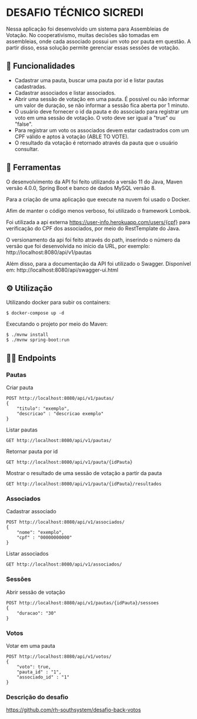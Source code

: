 # DESAFIO TÉCNICO SICREDI #

Nessa aplicação foi desenvolvido um sistema para Assembleias de Votação. No cooperativismo, muitas decisões são tomadas em assembleias, onde cada associado possui um voto por pauta em questão. A partir disso, essa solução permite gerenciar essas sessões de votação.


## 🚀 Funcionalidades

- Cadastrar uma pauta, buscar uma pauta por id e listar pautas cadastradas.
- Cadastrar associados e listar associados.
- Abrir uma sessão de votação em uma pauta. É possível ou não informar um valor de duração, se não informar a sessão fica aberta por 1 minuto.
- O usuário deve fornecer o id da pauta e do associado para registrar um voto em uma sessão de votação. O voto deve ser igual a "true" ou "false".
- Para registrar um voto os associados devem estar cadastrados com um CPF válido e aptos à votação (ABLE TO VOTE).
- O resultado da votação é retornado através da pauta que o usuário consultar.

## 🔧 Ferramentas
O desenvolvimento da API foi feito utilizando a versão 11 do Java, Maven versão 4.0.0, Spring Boot e banco de dados MySQL versão 8.

Para a criação de uma aplicação que execute na nuvem foi usado o Docker.

Afim de manter o código menos verboso, foi utilizado o framework Lombok.

Foi utilizada a api externa https://user-info.herokuapp.com/users/{cpf} para verificação do CPF dos associados, por meio do RestTemplate do Java.

O versionamento da api foi feito através do path, inserindo o número da versão que foi desenvolvida no início da URL, por exemplo: http://localhost:8080/api/v1/pautas

Além disso, para a documentação da API foi utilizado o Swagger. Disponível em: http://localhost:8080/api/swagger-ui.html

## ⚙️ Utilização

Utilizando docker para subir os containers:
```
$ docker-compose up -d
```

Executando o projeto por meio do Maven:
```
$ ./mvnw install
$ ./mvnw spring-boot:run
```
## 👩‍🚀 Endpoints
### Pautas

Criar pauta
```
POST http://localhost:8080/api/v1/pautas/
{
    "titulo": "exemplo",
    "descricao" : "descricao exemplo"
}
```
Listar pautas
```
GET http://localhost:8080/api/v1/pautas/
```
Retornar pauta por id
```
GET http://localhost:8080/api/v1/pauta/{idPauta}
```
Mostrar o resultado de uma sessão de votação a partir da pauta
```
GET http://localhost:8080/api/v1/pauta/{idPauta}/resultados
```
### Associados
Cadastrar associado
```
POST http://localhost:8080/api/v1/associados/
{
    "nome": "exemplo",
    "cpf" : "00000000000"
}
```
Listar associados
```
GET http://localhost:8080/api/v1/associados/
```

### Sessões

Abrir sessão de votação
```
POST http://localhost:8080/api/v1/pautas/{idPauta}/sessoes
{
    "duracao": "30"
}
```

### Votos
Votar em uma pauta
```
POST http://localhost:8080/api/v1/votos/
{
    "voto": true,
    "pauta_id" : "1",
    "associado_id" : "1"
}
```

### Descrição do desafio
https://github.com/rh-southsystem/desafio-back-votos

